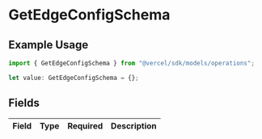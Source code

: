 # GetEdgeConfigSchema

## Example Usage

```typescript
import { GetEdgeConfigSchema } from "@vercel/sdk/models/operations";

let value: GetEdgeConfigSchema = {};
```

## Fields

| Field       | Type        | Required    | Description |
| ----------- | ----------- | ----------- | ----------- |